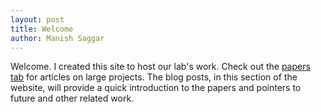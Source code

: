 ```yaml
---
layout: post
title: Welcome
author: Manish Saggar
---
```


Welcome. I created this site to host our lab's work. Check out the [papers tab](../../papers/index.html) for articles on large projects. The blog posts, in this section of the website, will provide a quick introduction to the papers and pointers to future and other related work.

